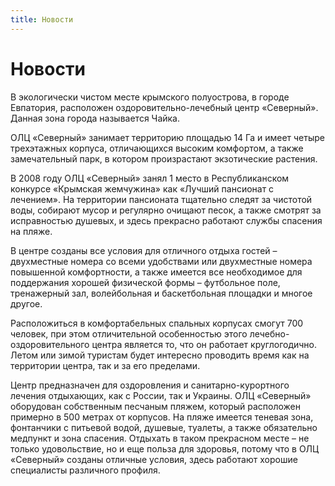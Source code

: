 ```yaml
---
title: Новости
---
```


# Новости

В экологически чистом месте крымского полуострова, в городе Евпатория, расположен оздоровительно-лечебный центр «Северный». Данная зона города называется Чайка.

ОЛЦ «Северный» занимает территорию площадью 14 Га и имеет четыре трехэтажных корпуса, отличающихся высоким комфортом, а также замечательный парк, в котором произрастают экзотические растения.

В 2008 году ОЛЦ «Северный» занял 1 место в Республиканском конкурсе «Крымская жемчужина» как «Лучший пансионат с лечением». На территории пансионата тщательно следят за чистотой воды, собирают мусор и регулярно очищают песок, а также смотрят за исправностью душевых, и здесь прекрасно работают службы спасения на пляже.

В центре созданы все условия для отличного отдыха гостей – двухместные номера со всеми удобствами или двухместные номера повышенной комфортности, а также имеется все необходимое для поддержания хорошей физической формы – футбольное поле, тренажерный зал, волейбольная и баскетбольная площадки и многое другое.

Расположиться в комфортабельных спальных корпусах смогут 700 человек, при этом отличительной особенностью этого лечебно-оздоровительного центра является то, что он работает круглогодично. Летом или зимой туристам будет интересно проводить время как на территории центра, так и за его пределами.

Центр предназначен для оздоровления и санитарно-курортного лечения отдыхающих, как с России, так и Украины. ОЛЦ «Северный» оборудован собственным песчаным пляжем, который расположен примерно в 500 метрах от корпусов. На пляже имеется теневая зона, фонтанчики с питьевой водой, душевые, туалеты, а также обязательно медпункт и зона спасения. Отдыхать в таком прекрасном месте – не только удовольствие, но и еще польза для здоровья, потому что в ОЛЦ «Северный» созданы отличные условия, здесь работают хорошие специалисты различного профиля.
